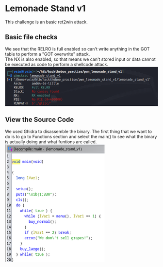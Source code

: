 # Lemonade Stand v1 

This challenge is an basic ret2win attack.

## Basic file checks

We see that the RELRO is full enabled so can't write anything in the GOT table to perform a "GOT overwrite" attack. \
The NX is also enabled, so that means we can't stored input or data cannot be executed as code to perform a shellcode attack.
![Alt Text](img/checksec.png)

## View the Source Code

We used Ghidra to disassemble the binary. The first thing that we want to do is to go to Functions section and select the main() to see 
what the binary is actually doing and what funtions are called.
![Alt Text](img/main.png)

